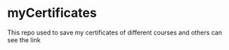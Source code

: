 # myCertificates
This repo used to save my certificates of different courses and others can see the link
